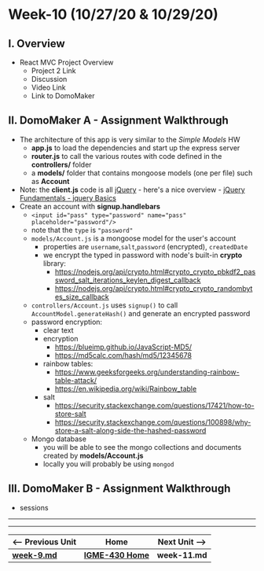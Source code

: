 # Week-10 (10/27/20 & 10/29/20)

## I. Overview 

- React MVC Project Overview
  - Project 2 Link
  - Discussion
  - Video Link
  - Link to DomoMaker

## II. DomoMaker A - Assignment Walkthrough

- The architecture of this app is very similar to the *Simple Models* HW
  - **app.js** to load the dependencies and start up the express server
  - **router.js** to call the various routes with code defined in the **controllers/** folder
  - a **models/** folder that contains mongoose models (one per file) such as **Account**
- Note: the **client.js** code is all [jQuery](https://jquery.com/) - here's a nice overview - [jQuery Fundamentals - jquery Basics](http://jqfundamentals.com/chapter/jquery-basics)
- Create an account with **signup.handlebars**
  - `<input id="pass" type="password" name="pass" placeholder="password"/>`
  - note that the `type` is `"password"`
  - `models/Account.js` is a mongoose model for the user's account
    - properties are `username`,`salt`,`password` (encrypted), `createdDate`
    - we encrypt the typed in password with node's built-in **crypto** library:
      - https://nodejs.org/api/crypto.html#crypto_crypto_pbkdf2_password_salt_iterations_keylen_digest_callback
      - https://nodejs.org/api/crypto.html#crypto_crypto_randombytes_size_callback
  - `controllers/Account.js` uses `signup()` to call `AccountModel.generateHash()` and generate an encrypted password
  - password encryption:
    - clear text
    - encryption
      - https://blueimp.github.io/JavaScript-MD5/
      - https://md5calc.com/hash/md5/12345678
    - rainbow tables:
      - https://www.geeksforgeeks.org/understanding-rainbow-table-attack/
      - https://en.wikipedia.org/wiki/Rainbow_table
    - salt
      - https://security.stackexchange.com/questions/17421/how-to-store-salt
      - https://security.stackexchange.com/questions/100898/why-store-a-salt-along-side-the-hashed-password
  - Mongo database
    - you will be able to see the mongo collections and documents created by **models/Account.js**
    - locally you will probably be using `mongod`


## III. DomoMaker B - Assignment Walkthrough

- sessions






<hr><hr>  

| <-- Previous Unit | Home | Next Unit -->
| --- | --- | --- 
| [**week-9.md**](week-9.md)  |  [**IGME-430 Home**](../README.md) | **week-11.md**
